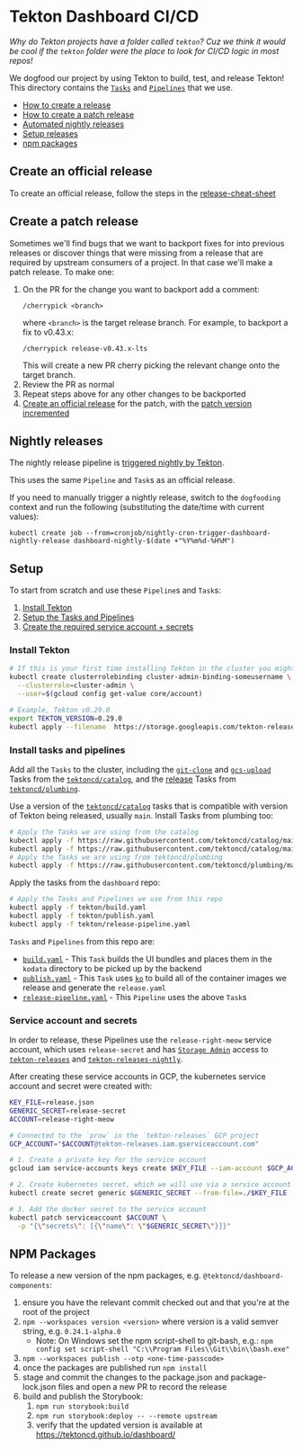 # Tekton Dashboard CI/CD

_Why do Tekton projects have a folder called `tekton`? Cuz we think it would be cool
if the `tekton` folder were the place to look for CI/CD logic in most repos!_

We dogfood our project by using Tekton to build, test, and release
Tekton! This directory contains the
[`Tasks`](https://github.com/tektoncd/pipeline/blob/main/docs/tasks.md) and
[`Pipelines`](https://github.com/tektoncd/pipeline/blob/main/docs/pipelines.md)
that we use.

* [How to create a release](#create-an-official-release)
* [How to create a patch release](#create-a-patch-release)
* [Automated nightly releases](#nightly-releases)
* [Setup releases](#setup)
* [npm packages](#npm-packages)

## Create an official release

To create an official release, follow the steps in the [release-cheat-sheet](./release-cheat-sheet.md)

## Create a patch release

Sometimes we'll find bugs that we want to backport fixes for into previous releases
or discover things that were missing from a release that are required by upstream
consumers of a project. In that case we'll make a patch release. To make one:

1. On the PR for the change you want to backport add a comment:
   ```
   /cherrypick <branch>
   ```
   where `<branch>` is the target release branch.
   For example, to backport a fix to v0.43.x:
   ```
   /cherrypick release-v0.43.x-lts
   ```
   This will create a new PR cherry picking the relevant change onto the target branch.
1. Review the PR as normal
1. Repeat steps above for any other changes to be backported
1. [Create an official release](#create-an-official-release) for the patch, with the
   [patch version incremented](https://semver.org/)

## Nightly releases

The nightly release pipeline is
[triggered nightly by Tekton](https://github.com/tektoncd/plumbing/tree/main/tekton).

This uses the same `Pipeline` and `Task`s as an official release.

If you need to manually trigger a nightly release, switch to the `dogfooding` context and run the following (substituting the date/time with current values):

`kubectl create job --from=cronjob/nightly-cron-trigger-dashboard-nightly-release dashboard-nightly-$(date +"%Y%m%d-%H%M")`

## Setup

To start from scratch and use these `Pipeline`s and `Task`s:

1. [Install Tekton](#install-tekton)
1. [Setup the Tasks and Pipelines](#install-tasks-and-pipelines)
1. [Create the required service account + secrets](#service-account-and-secrets)

### Install Tekton

```bash
# If this is your first time installing Tekton in the cluster you might need to give yourself permission to do so
kubectl create clusterrolebinding cluster-admin-binding-someusername \
  --clusterrole=cluster-admin \
  --user=$(gcloud config get-value core/account)

# Example, Tekton v0.29.0
export TEKTON_VERSION=0.29.0
kubectl apply --filename  https://storage.googleapis.com/tekton-releases/pipeline/previous/v${TEKTON_VERSION}/release.yaml
```

### Install tasks and pipelines

Add all the `Tasks` to the cluster, including the
[`git-clone`](https://github.com/tektoncd/catalog/tree/main/task/git-clone) and 
[`gcs-upload`](https://github.com/tektoncd/catalog/tree/main/task/gcs-upload)
Tasks from the
[`tektoncd/catalog`](https://github.com/tektoncd/catalog), and the
[release](https://github.com/tektoncd/plumbing/tree/main/tekton/resources/release) Tasks from
[`tektoncd/plumbing`](https://github.com/tektoncd/plumbing).

Use a version of the [`tektoncd/catalog`](https://github.com/tektoncd/catalog)
tasks that is compatible with version of Tekton being released, usually `main`.
Install Tasks from plumbing too:

```bash
# Apply the Tasks we are using from the catalog
kubectl apply -f https://raw.githubusercontent.com/tektoncd/catalog/main/task/git-clone/0.2/git-clone.yaml
kubectl apply -f https://raw.githubusercontent.com/tektoncd/catalog/main/task/gcs-upload/0.1/gcs-upload.yaml
# Apply the Tasks we are using from tektoncd/plumbing
kubectl apply -f https://raw.githubusercontent.com/tektoncd/plumbing/main/tekton/resources/release/base/prerelease_checks.yaml
```

Apply the tasks from the `dashboard` repo:
```bash
# Apply the Tasks and Pipelines we use from this repo
kubectl apply -f tekton/build.yaml
kubectl apply -f tekton/publish.yaml
kubectl apply -f tekton/release-pipeline.yaml
```

`Tasks` and `Pipelines` from this repo are:

- [`build.yaml`](build.yaml) - This `Task` builds the UI bundles and places them
  in the `kodata` directory to be picked up by the backend
- [`publish.yaml`](publish.yaml) - This `Task` uses
  [`ko`](https://github.com/google/ko) to build all of the container images we
  release and generate the `release.yaml`
- [`release-pipeline.yaml`](./release-pipeline.yaml) - This `Pipeline`
  uses the above `Task`s

### Service account and secrets

In order to release, these Pipelines use the `release-right-meow` service account,
which uses `release-secret` and has
[`Storage Admin`](https://cloud.google.com/container-registry/docs/access-control)
access to
[`tekton-releases`]((https://github.com/tektoncd/plumbing/blob/main/gcp.md))
and
[`tekton-releases-nightly`]((https://github.com/tektoncd/plumbing/blob/main/gcp.md)).

After creating these service accounts in GCP, the kubernetes service account and
secret were created with:

```bash
KEY_FILE=release.json
GENERIC_SECRET=release-secret
ACCOUNT=release-right-meow

# Connected to the `prow` in the `tekton-releases` GCP project
GCP_ACCOUNT="$ACCOUNT@tekton-releases.iam.gserviceaccount.com"

# 1. Create a private key for the service account
gcloud iam service-accounts keys create $KEY_FILE --iam-account $GCP_ACCOUNT

# 2. Create kubernetes secret, which we will use via a service account and directly mounting
kubectl create secret generic $GENERIC_SECRET --from-file=./$KEY_FILE

# 3. Add the docker secret to the service account
kubectl patch serviceaccount $ACCOUNT \
  -p "{\"secrets\": [{\"name\": \"$GENERIC_SECRET\"}]}"
```

## NPM Packages

To release a new version of the npm packages, e.g. `@tektoncd/dashboard-components`:

1. ensure you have the relevant commit checked out and that you're at the root of the project
1. `npm --workspaces version <version>` where version is a valid semver string, e.g. `0.24.1-alpha.0`
    - Note: On Windows set the npm script-shell to git-bash, e.g.: `npm config set script-shell "C:\\Program Files\\Git\\bin\\bash.exe"`
1. `npm --workspaces publish --otp <one-time-passcode>`
1. once the packages are published run `npm install`
1. stage and commit the changes to the package.json and package-lock.json files and open a new PR to record the release
1. build and publish the Storybook:
   1. `npm run storybook:build`
   1. `npm run storybook:deploy -- --remote upstream`
   1. verify that the updated version is available at https://tektoncd.github.io/dashboard/
